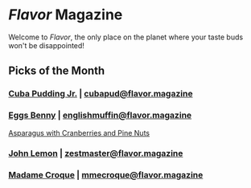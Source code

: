 # _Flavor_ Magazine

Welcome to _Flavor_, the only place on the planet where your taste buds won't be disappointed!



## Picks of the Month

### [Cuba Pudding Jr.](writer/cuba-pudding-jr.md) | cubapud@flavor.magazine



### [Eggs Benny](writer/eggs-benny.md) | englishmuffin@flavor.magazine

[Asparagus with Cranberries and Pine Nuts](../recipe/feb/asparagus-with-cranberries.md)

### [John Lemon](writer/john-lemon.md) | zestmaster@flavor.magazine



### [Madame Croque](writer/madame-croque.md) | mmecroque@flavor.magazine


